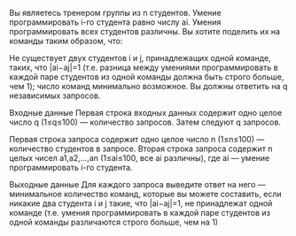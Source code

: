 ﻿Вы являетесь тренером группы из n студентов. Умение программировать i-го студента равно числу ai. Умения программировать всех студентов различны. Вы хотите поделить их на команды таким образом, что:

Не существует двух студентов i и j, принадлежащих одной команде, таких, что |ai−aj|=1 (т.е. разница между умениями программировать в каждой паре студентов из одной команды должна быть строго больше, чем 1);
число команд минимально возможное.
Вы должны ответить на q независимых запросов.

Входные данные
Первая строка входных данных содержит одно целое число q (1≤q≤100) — количество запросов. Затем следуют q запросов.

Первая строка запроса содержит одно целое число n (1≤n≤100) — количество студентов в запросе. Вторая строка запроса содержит n целых чисел a1,a2,…,an (1≤ai≤100, все ai различны), где ai — умение программировать i-го студента.

Выходные данные
Для каждого запроса выведите ответ на него — минимальное количество команд, которые вы можете составить, если никакие два студента i и j такие, что |ai−aj|=1, не принадлежат одной команде (т.е. умения программировать в каждой паре студентов из одной команды различаются строго больше, чем на 1)